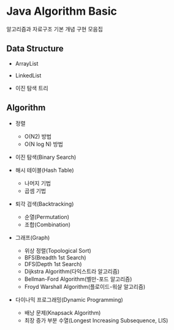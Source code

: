 # Java Algorithm Basic

알고리즘과 자료구조 기본 개념 구현 모음집

## Data Structure

- ArrayList

- LinkedList

- 이진 탐색 트리

## Algorithm

- 정렬
    - O(N2) 방법
    - O(N log N) 방법
    
- 이진 탐색(Binary Search) 

- 해시 테이블(Hash Table)
    - 나머지 기법
    - 곱셈 기법

- 퇴각 검색(Backtracking)
    - 순열(Permutation)
    - 조합(Combination)
    
- 그래프(Graph)
    - 위상 정렬(Topological Sort)
    - BFS(Breadth 1st Search)
    - DFS(Depth 1st Search)
    - Dijkstra Algorithm(다익스트라 알고리즘)
    - Bellman-Ford Algorithm(벨만-포드 알고리즘)
    - Froyd Warshall Algorithm(플로이드-워샬 알고리즘)
    
- 다이나믹 프로그래밍(Dynamic Programming)
    - 배낭 문제(Knapsack Algorithm)
    - 최장 증가 부분 수열(Longest Increasing Subsequence, LIS)
